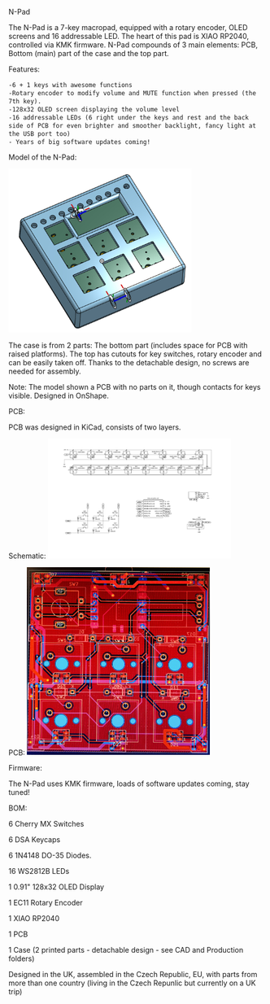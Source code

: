 N-Pad

The N-Pad is a 7-key macropad, equipped with a rotary encoder, OLED screens and 16 addressable LED. The heart of this pad is XIAO RP2040, controlled via KMK firmware.
N-Pad compounds of 3 main elements: PCB, Bottom (main) part of the case and the top part.


Features:

    -6 + 1 keys with awesome functions
    -Rotary encoder to modify volume and MUTE function when pressed (the 7th key).
    -128x32 OLED screen displaying the volume level
    -16 addressable LEDs (6 right under the keys and rest and the back side of PCB for even brighter and smoother backlight, fancy light at the USB port too)
    - Years of big software updates coming!


Model of the N-Pad:

<img src="Images/IMG_8392.jpeg" alt="Model" width="360"/>

The case is from 2 parts: The bottom part (includes space for PCB with raised platforms). The top has cutouts for key switches, rotary encoder and can be easily taken off.
Thanks to the detachable design, no screws are needed for assembly.

Note: The model shown a PCB with no parts on it, though contacts for keys visible. Designed in OnShape.


PCB:

PCB was designed in KiCad, consists of two layers.

Schematic:
<img src="Images/IMG_8399.jpeg" alt="Schematic" width="360"/>

PCB:
<img src="Images/IMG_8205.jpeg" alt="PCB" width="360"/>

Firmware:

The N-Pad uses KMK firmware, loads of software updates coming, stay tuned!

BOM:

6 Cherry MX Switches

6 DSA Keycaps

6 1N4148 DO-35 Diodes.

16 WS2812B LEDs 

1 0.91" 128x32 OLED Display

1 EC11 Rotary Encoder

1 XIAO RP2040

1 PCB

1 Case (2 printed parts - detachable design - see CAD and Production folders)


Designed in the UK, assembled in the Czech Republic, EU, with parts from more than one country (living in the Czech Repunlic but currently on a UK trip)
